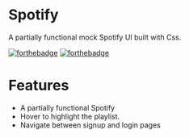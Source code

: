 # Spotify
A partially functional mock Spotify UI built with Css. 

[![forthebadge](https://forthebadge.com/images/badges/uses-html.svg)](https://forthebadge.com)
[![forthebadge](https://forthebadge.com/images/badges/made-with-typescript.svg)](https://forthebadge.com)

# Features
- A partially functional Spotify
- Hover to highlight the playlist.
- Navigate between signup and login pages
